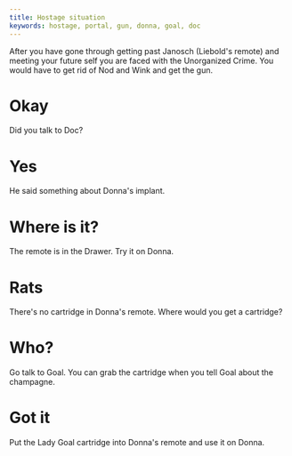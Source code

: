 ```yaml
---
title: Hostage situation
keywords: hostage, portal, gun, donna, goal, doc
---
```


After you have gone through getting past Janosch (Liebold's remote) and meeting your future self you are faced with the Unorganized Crime. You would have to get rid of Nod and Wink and get the gun.

# Okay
Did you talk to Doc?

# Yes
He said something about Donna's implant.

# Where is it?
The remote is in the Drawer. Try it on Donna.

# Rats
There's no cartridge in Donna's remote. Where would you get a cartridge?

# Who?
Go talk to Goal. You can grab the cartridge when you tell Goal about the champagne.

# Got it
Put the Lady Goal cartridge into Donna's remote and use it on Donna.
